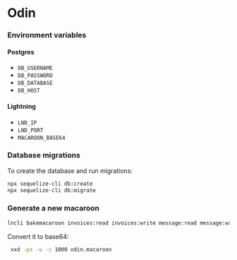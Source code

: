 # Odin

### Environment variables
#### Postgres
* `DB_USERNAME`
* `DB_PASSWORD`
* `DB_DATABASE`
* `DB_HOST`

#### Lightning
* `LND_IP`
* `LND_PORT`
* `MACAROON_BASE64`

### Database migrations
To create the database and run migrations:
```bash
npx sequelize-cli db:create
npx sequelize-cli db:migrate
```

### Generate a new macaroon
```bash
lncli bakemacaroon invoices:read invoices:write message:read message:write offchain:read offchain:write --save_to odin.macaroon
```

Convert it to base64:
```bash
 xxd -ps -u -c 1000 odin.macaroon
```
